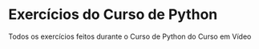 # Exercícios do Curso de Python
 Todos os exercícios feitos durante o Curso de Python do Curso em Vídeo
